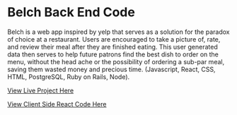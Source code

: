 # Belch Back End Code

Belch is a web app inspired by yelp that serves as a solution for the paradox of choice at a restaurant. Users are encouraged to take a picture of, rate, and review their meal after they are finished eating. This user generated data then serves to help future patrons find the best dish to order on the menu, without the head ache or the possibility of ordering a sub-par meal, saving them wasted money and precious time. (Javascript, React, CSS, HTML, PostgreSQL, Ruby on Rails, Node).

[View Live Project Here](https://test-rails-app-belch.herokuapp.com/#/)

[View Client Side React Code Here](https://github.com/cfowler650/Belch)
